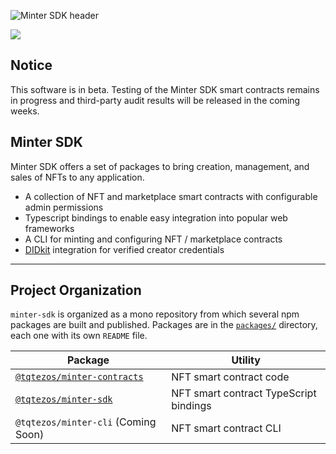 ![Minter SDK header](/docs/mintersdkhead.png)

[![](https://img.shields.io/badge/license-MIT-brightgreen)](LICENSE)

## Notice

This software is in beta. Testing of the Minter SDK smart contracts
remains in progress and third-party audit results will be released 
in the coming weeks.

## Minter SDK

Minter SDK offers a set of packages to bring creation, management, and sales of NFTs to any application.

-   A collection of NFT and marketplace smart contracts with configurable admin permissions
-   Typescript bindings to enable easy integration into popular web frameworks
-   A CLI for minting and configuring NFT / marketplace contracts
-   [DIDkit](https://spruceid.dev/docs/didkit) integration for verified creator credentials

---
## Project Organization
`minter-sdk` is organized as a mono repository from which several npm packages are built and published. Packages are in the [`packages/`](/packages) directory, each one with its own `README` file.


| Package                                                    | Utility                                  |
| ---------------------------------------------------------  | ---------------------------------------- |
| [`@tqtezos/minter-contracts`](/packages/minter-contracts)   | NFT smart contract code                  |
| [`@tqtezos/minter-sdk`](/packages/minter-sdk)  | NFT smart contract TypeScript bindings   |
| `@tqtezos/minter-cli` (Coming Soon)                        | NFT smart contract CLI                   |
